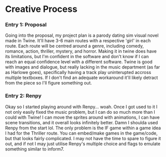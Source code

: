 # Creative Process

### Entry 1: Proposal
Going into the proposal, my project plan is a parody dating sim visual novel made in Twine. It'll have 3-6 main routes with a respective 'girl' in each route. Each route will be centred around a genre, including comedy, romance, action, thriller, mystery, and horror. Making it in twine does have its limitations, but I'm confident in the software and don't know if I can reach an equal confidence level with a different software. Twine is good with images and dialogue, but really lacking in the music department (as far as Harlowe goes), specifically having a track play uninterupted accross multiple textboxes. If I don't find an adequate workaround it'll likely detract from the piece so I'll figure something out.

### Entry 2: Renpy
Okay so I started playing around with Renpy... woah. Once I got used to it I not only easily fixed the music problem, but I can do so much more than I could with Twine! I can move the sprites around with animations, I can have scene transitions, and it overall looks infinitely better. Damn I shoulda used Renpy from the start lol. The only problem is the IF game within a game idea I had for the Thriller route. You can embed/make games in the game/code, but that looks fairly complicated. I may not have the time to spare to figure it out, and if not I may just utilise Renpy's multiple choice and flags to emulate something similar to inform7.

